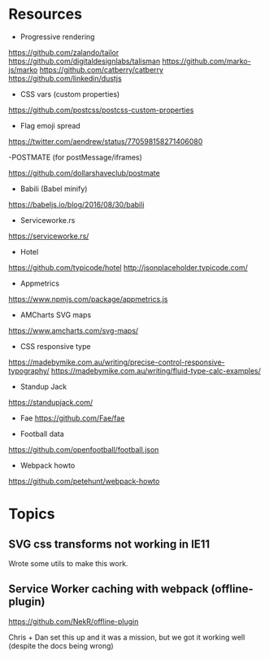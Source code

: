 # Resources

- Progressive rendering

<https://github.com/zalando/tailor>
<https://github.com/digitaldesignlabs/talisman>
<https://github.com/marko-js/marko>
<https://github.com/catberry/catberry>
<https://github.com/linkedin/dustjs>

- CSS vars (custom properties)

<https://github.com/postcss/postcss-custom-properties>

- Flag emoji spread

<https://twitter.com/aendrew/status/770598158271406080>

-POSTMATE (for postMessage/iframes)

<https://github.com/dollarshaveclub/postmate>

- Babili (Babel minify)

<https://babeljs.io/blog/2016/08/30/babili>

- Serviceworke.rs

<https://serviceworke.rs/>

- Hotel

<https://github.com/typicode/hotel>
<http://jsonplaceholder.typicode.com/>

- Appmetrics

<https://www.npmjs.com/package/appmetrics.js>

- AMCharts SVG maps

<https://www.amcharts.com/svg-maps/>

- CSS responsive type

<https://madebymike.com.au/writing/precise-control-responsive-typography/>
<https://madebymike.com.au/writing/fluid-type-calc-examples/>

- Standup Jack

<https://standupjack.com/>

- Fae
<https://github.com/Fae/fae>

- Football data

<https://github.com/openfootball/football.json>

- Webpack howto

<https://github.com/petehunt/webpack-howto>

# Topics

## SVG css transforms not working in IE11

Wrote some utils to make this work.

## Service Worker caching with webpack (offline-plugin)

<https://github.com/NekR/offline-plugin>

Chris + Dan set this up and it was a mission, but we got it working well (despite the docs being wrong)

